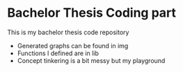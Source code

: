 # Bachelor Thesis Coding part
This is my bachelor thesis code repository
- Generated graphs can be found in img
- Functions I defined are in lib
- Concept tinkering is a bit messy but my playground


